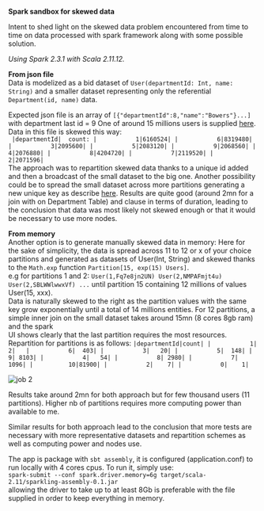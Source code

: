 **Spark sandbox for skewed data**

Intent to shed light on the skewed data problem encountered from time to time 
on data processed with spark framework along with some possible solution.

_Using Spark 2.3.1 with Scala 2.11.12._

**From json file**\
Data is modelized as a bid dataset of `User(departmentId: Int, name: String)`
and a smaller dataset representing only the referential `Department(id, name)` data.

Expected json file is an array of `[{"departmentId":8,"name":"Bowers"}...]` with department last id = 9
One of around 15 millions users is supplied [here](https://drive.google.com/open?id=1yCDV5FiOMKf_h6KFaY86ljTQMSqQhtnI).  
Data in this file is skewed this way:   
`
|departmentId|  count:
|           1|6160524|
|           6|8319480|
|           3|2095600|
|           5|2083120|
|           9|2068560|
|           4|2076880|
|           8|4204720|
|           7|2119520|
|           2|2071596|` \
The approach was to repartition skewed data thanks to a unique id added and then a broadcast of the small 
dataset to the big one. Another possibility could be to spread the small dataset across more partitions generating a new unique key
as describe [here](https://stackoverflow.com/questions/40373577/skewed-dataset-join-in-spark).
Results are quite good (around 2mn for a join with on Department Table) and clause in terms of duration, 
leading to the conclusion that data was most likely not skewed enough or that it would be necessary to use more nodes.

**From memory**\
Another option is to generate manually skewed data in memory:
Here for the sake of simplicity, the data is spread across 11 to 12 or x of your choice partitions and generated as datasets 
of User(Int, String) and skewed thanks to the `Math.exp` function `Partition[15, exp(15) Users]`.\
e.g for partitions 1 and 2: 
`User(1,Fq7e8jn2UN)
 User(2,NMPAFmjt4u)
 User(2,SBLWWlwwxVf)
...`
until partition 15 containing 12 millions of values User(15, xxx).\
Data is naturally skewed to the right as the partition values with the same key
grow exponentially until a total of 14 millions entities.
For 12 partitions, a simple inner join on the small dataset takes around 15mn (8 cores 8gb ram) and the spark \
UI shows clearly that the last partition requires the most resources.
Repartition for partitions is as follows:
`|departmentId|count|
|           1|    2|  
|           6|  403|
|           3|   20|
|           5|  148|
|           9| 8103|
|           4|   54|
|           8| 2980|
|           7| 1096|
|          10|81900|
|           2|    7|
|           0|    1|`

![job 2](https://ibb.co/f8hi29)

Results take around 2mn for both approach but for few thousand users (11 partitions). Higher nb of partitions requires 
more computing power than available to me.

Similar results for both approach lead to the conclusion that more tests are necessary with more representative datasets
and repartition schemes as well as computing power and nodes use.

The app is package with `sbt assembly`, it is configured (application.conf) to run locally with 4 cores cpus.
To run it, simply use: \
`spark-submit --conf spark.driver.memory=6g target/scala-2.11/sparkling-assembly-0.1.jar`   
allowing the driver to take up to at least 8Gb is preferable with the file supplied in order to keep everything in memory.
